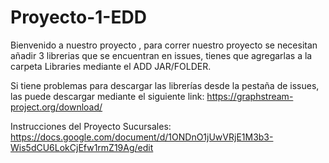 # Proyecto-1-EDD
Bienvenido a nuestro proyecto , para correr nuestro proyecto se necesitan añadir 3 librerias que se encuentran en issues, tienes que agregarlas a la carpeta Libraries mediante el ADD JAR/FOLDER.

Si tiene problemas para descargar las librerías desde la pestaña de issues, las puede descargar mediante el siguiente link: https://graphstream-project.org/download/  

Instrucciones del Proyecto Sucursales: https://docs.google.com/document/d/1ONDnO1jUwVRjE1M3b3-Wis5dCU6LokCjEfw1rmZ19Ag/edit
